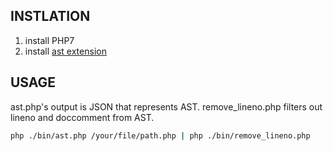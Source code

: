 ## INSTLATION
1. install PHP7
2. install [ast extension](https://github.com/nikic/php-ast)

## USAGE
ast.php's output is JSON that represents AST.
remove_lineno.php filters out lineno and doccomment from AST.
```sh
php ./bin/ast.php /your/file/path.php | php ./bin/remove_lineno.php
```